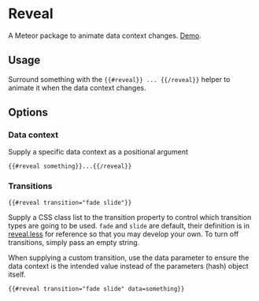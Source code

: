# Reveal

A Meteor package to animate data context changes. [Demo](http://reveal.zhenya.co).

## Usage

Surround something with the `{{#reveal}} ... {{/reveal}}` helper to animate it when the data context changes. 

## Options

### Data context

Supply a specific data context as a positional argument

```{{#reveal something}}...{{/reveal}}```

### Transitions

```{{#reveal transition="fade slide"}}```

Supply a CSS class list to the transition property to control which transition types are going to be used. `fade` and `slide` are default, their definition is in [reveal.less](reveal.less) for reference so that you may develop your own. To turn off transitions, simply pass an empty string.

When supplying a custom transition, use the data parameter to ensure the data context is the intended value instead of the parameters (hash) object itself.

```{{#reveal transition="fade slide" data=something}}```


